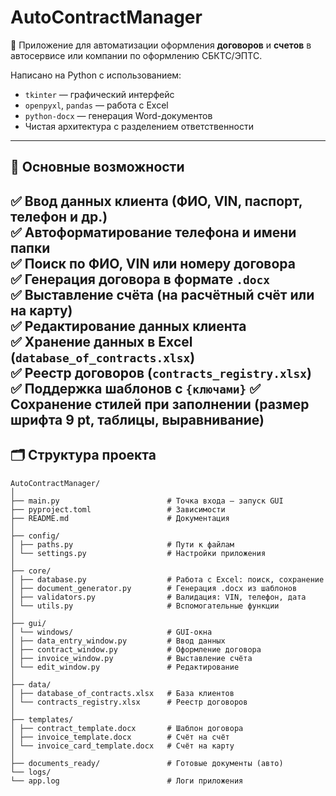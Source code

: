 # AutoContractManager


📌 Приложение для автоматизации оформления **договоров** и **счетов** в автосервисе или компании по оформлению СБКТС/ЭПТС.

Написано на Python с использованием:
- `tkinter` — графический интерфейс
- `openpyxl`, `pandas` — работа с Excel
- `python-docx` — генерация Word-документов
- Чистая архитектура с разделением ответственности
---
## 🌟 Основные возможности

✅ Ввод данных клиента (ФИО, VIN, паспорт, телефон и др.)  
✅ Автоформатирование телефона и имени папки  
✅ Поиск по ФИО, VIN или номеру договора  
✅ Генерация договора в формате `.docx`  
✅ Выставление счёта (на расчётный счёт или на карту)  
✅ Редактирование данных клиента  
✅ Хранение данных в Excel (`database_of_contracts.xlsx`)  
✅ Реестр договоров (`contracts_registry.xlsx`)  
✅ Поддержка шаблонов с `{ключами}` 
✅ Сохранение стилей при заполнении (размер шрифта 9 pt, таблицы, выравнивание)
---
## 🗂️ Структура проекта
```
AutoContractManager/
│
├── main.py                        # Точка входа — запуск GUI
├── pyproject.toml                 # Зависимости
├── README.md                      # Документация
│
├── config/
│ ├── paths.py                     # Пути к файлам
│ └── settings.py                  # Настройки приложения
│
├── core/
│ ├── database.py                  # Работа с Excel: поиск, сохранение
│ ├── document_generator.py        # Генерация .docx из шаблонов
│ ├── validators.py                # Валидация: VIN, телефон, дата
│ └── utils.py                     # Вспомогательные функции
│
├── gui/
│ └── windows/                     # GUI-окна
│ ├── data_entry_window.py         # Ввод данных
│ ├── contract_window.py           # Оформление договора
│ ├── invoice_window.py            # Выставление счёта
│ └── edit_window.py               # Редактирование
│
├── data/
│ ├── database_of_contracts.xlsx   # База клиентов
│ └── contracts_registry.xlsx      # Реестр договоров
│
├── templates/
│ ├── contract_template.docx       # Шаблон договора
│ ├── invoice_template.docx        # Счёт на счёт
│ └── invoice_card_template.docx   # Счёт на карту
│
├── documents_ready/               # Готовые документы (авто)
└── logs/
└── app.log                        # Логи приложения
```